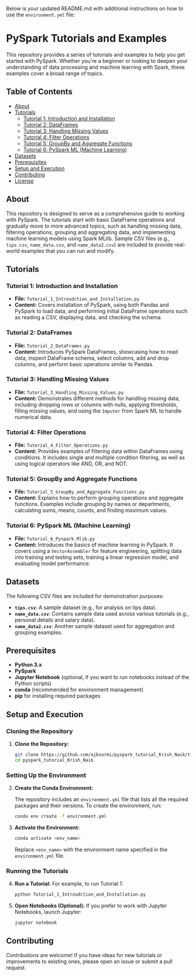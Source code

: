 Below is your updated README.md with additional instructions on how to use the `environment.yml` file:


# PySpark Tutorials and Examples

This repository provides a series of tutorials and examples to help you get started with PySpark. Whether you're a beginner or looking to deepen your understanding of data processing and machine learning with Spark, these examples cover a broad range of topics.

## Table of Contents
- [About](#about)
- [Tutorials](#tutorials)
  - [Tutorial 1: Introduction and Installation](#tutorial-1-introduction-and-installation)
  - [Tutorial 2: DataFrames](#tutorial-2-dataframes)
  - [Tutorial 3: Handling Missing Values](#tutorial-3-handling-missing-values)
  - [Tutorial 4: Filter Operations](#tutorial-4-filter-operations)
  - [Tutorial 5: GroupBy and Aggregate Functions](#tutorial-5-groupby-and-aggregate-functions)
  - [Tutorial 6: PySpark ML (Machine Learning)](#tutorial-6-pyspark-ml-machine-learning)
- [Datasets](#datasets)
- [Prerequisites](#prerequisites)
- [Setup and Execution](#setup-and-execution)
- [Contributing](#contributing)
- [License](#license)

## About

This repository is designed to serve as a comprehensive guide to working with PySpark. The tutorials start with basic DataFrame operations and gradually move to more advanced topics, such as handling missing data, filtering operations, grouping and aggregating data, and implementing machine learning models using Spark MLlib. Sample CSV files (e.g., `tips.csv`, `name_data.csv`, and `name_data2.csv`) are included to provide real-world examples that you can run and modify.

## Tutorials

### Tutorial 1: Introduction and Installation
- **File:** `Tutorial_1_Introudction_and_Installation.py`
- **Content:** Covers installation of PySpark, using both Pandas and PySpark to load data, and performing initial DataFrame operations such as reading a CSV, displaying data, and checking the schema.

### Tutorial 2: DataFrames
- **File:** `Tutorial_2_DataFrames.py`
- **Content:** Introduces PySpark DataFrames, showcasing how to read data, inspect DataFrame schema, select columns, add and drop columns, and perform basic operations similar to Pandas.

### Tutorial 3: Handling Missing Values
- **File:** `Tutorial_3_Handling_Missing_Values.py`
- **Content:** Demonstrates different methods for handling missing data, including dropping rows or columns with nulls, applying thresholds, filling missing values, and using the `Imputer` from Spark ML to handle numerical data.

### Tutorial 4: Filter Operations
- **File:** `Tutorial_4_Filter_Operations.py`
- **Content:** Provides examples of filtering data within DataFrames using conditions. It includes single and multiple condition filtering, as well as using logical operators like AND, OR, and NOT.

### Tutorial 5: GroupBy and Aggregate Functions
- **File:** `Tutorial_5_GroupBy_and_Aggregate_Functions.py`
- **Content:** Explains how to perform grouping operations and aggregate functions. Examples include grouping by names or departments, calculating sums, means, counts, and finding maximum values.

### Tutorial 6: PySpark ML (Machine Learning)
- **File:** `Tutorial_6_Pyspark_Mlib.py`
- **Content:** Introduces the basics of machine learning in PySpark. It covers using a `VectorAssembler` for feature engineering, splitting data into training and testing sets, training a linear regression model, and evaluating model performance.

## Datasets

The following CSV files are included for demonstration purposes:

- **`tips.csv`**: A sample dataset (e.g., for analysis on tips data).
- **`name_data.csv`**: Contains sample data used across various tutorials (e.g., personal details and salary data).
- **`name_data2.csv`**: Another sample dataset used for aggregation and grouping examples.

## Prerequisites

- **Python 3.x**  
- **PySpark**  
- **Jupyter Notebook** (optional, if you want to run notebooks instead of the Python scripts)  
- **conda** (recommended for environment management)  
- **pip** for installing required packages

## Setup and Execution

### Cloning the Repository

1. **Clone the Repository:**
   ```bash
   git clone https://github.com/ajbsarmi/pyspark_tutorial_Krish_Naik/tree/main
   cd pyspark_tutorial_Krish_Naik
   ```

### Setting Up the Environment

2. **Create the Conda Environment:**

   The repository includes an `environment.yml` file that lists all the required packages and their versions. To create the environment, run:
   ```bash
   conda env create -f environment.yml
   ```

3. **Activate the Environment:**
   ```bash
   conda activate <env_name>
   ```
   Replace `<env_name>` with the environment name specified in the `environment.yml` file.

### Running the Tutorials

4. **Run a Tutorial:**
   For example, to run Tutorial 1:
   ```bash
   python Tutorial_1_Introudction_and_Installation.py
   ```

5. **Open Notebooks (Optional):**
   If you prefer to work with Jupyter Notebooks, launch Jupyter:
   ```bash
   jupyter notebook
   ```

## Contributing

Contributions are welcome! If you have ideas for new tutorials or improvements to existing ones, please open an issue or submit a pull request.
